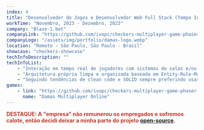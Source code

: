 ```yaml
---
index: 4
title: "Desenvolvedor de Jogos e Desenvolvedor Web Full Stack (Tempo Integral)"
workTime: "Novembro, 2023 - Dezembro, 2023"
company: "Blaze-1.bet"
companyLink: "https://github.com/ivopc/checkers-multiplayer-game-phaser-nest"
companyLogo: "/assets/img/portfolio/damas-logo.webp"
location: "Remoto - São Paulo, São Paulo - Brasil"
showcase: "checkers-showcase"
techInfoDescription: ""
techInfoList:
    - "Interação em tempo real de jogadores com sistemas de salas e/ou canais com comunicação via eventos de rede e websockets e matchmaking."
    - "Arquitetura própria limpa e organizada baseada em Entity-Rule-Manager."
    - "Seguindo tendências de clean code e SOLID sempre preferindo usar o paradigma funcional com a orientação a objeto."
games:
    - link: "https://github.com/ivopc/checkers-multiplayer-game-phaser-nest"
      name: "Damas Multiplayer Online"
---
```


<p style="color: #c0392b;">
    <b>DESTAQUE: A "empresa" não remunerou os empregados e sofremos calote, então decidi deixar a minha parte do projeto <a href="https://github.com/ivopc/checkers-multiplayer-game-phaser-nest/" target="_blank">open-source</a>.</b>
</p>